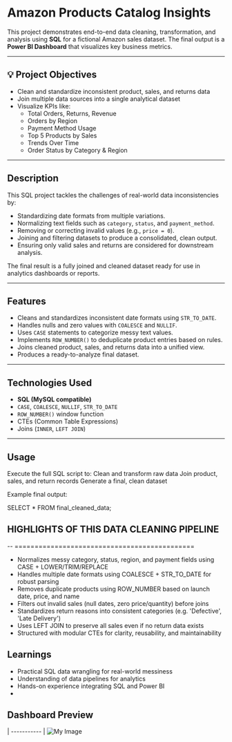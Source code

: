 # Amazon Products Catalog Insights 

This project demonstrates end-to-end data cleaning, transformation, and analysis using **SQL** for a fictional Amazon sales dataset. The final output is a **Power BI Dashboard** that visualizes key business metrics.


---
## 💡 Project Objectives

- Clean and standardize inconsistent product, sales, and returns data
- Join multiple data sources into a single analytical dataset
- Visualize KPIs like:
  - Total Orders, Returns, Revenue
  - Orders by Region
  - Payment Method Usage
  - Top 5 Products by Sales
  - Trends Over Time
  - Order Status by Category & Region

---

##  Description

This SQL project tackles the challenges of real-world data inconsistencies by:

- Standardizing date formats from multiple variations.
- Normalizing text fields such as `category`, `status`, and `payment_method`.
- Removing or correcting invalid values (e.g., `price = 0`).
- Joining and filtering datasets to produce a consolidated, clean output.
- Ensuring only valid sales and returns are considered for downstream analysis.

The final result is a fully joined and cleaned dataset ready for use in analytics dashboards or reports.

---

##  Features

- Cleans and standardizes inconsistent date formats using `STR_TO_DATE`.
- Handles nulls and zero values with `COALESCE` and `NULLIF`.
- Uses `CASE` statements to categorize messy text values.
- Implements `ROW_NUMBER()` to deduplicate product entries based on rules.
- Joins cleaned product, sales, and returns data into a unified view.
- Produces a ready-to-analyze final dataset.

---

##  Technologies Used

- **SQL (MySQL compatible)**
- `CASE`, `COALESCE`, `NULLIF`, `STR_TO_DATE`
- `ROW_NUMBER()` window function
- CTEs (Common Table Expressions)
- Joins (`INNER`, `LEFT JOIN`)

---

 ## Usage

Execute the full SQL script to:
Clean and transform raw data
Join product, sales, and return records
Generate a final, clean dataset

Example final output:

SELECT * FROM final_cleaned_data;

 ##  HIGHLIGHTS OF THIS DATA CLEANING PIPELINE
-- =============================================
-  Normalizes messy category, status, region, and payment fields using CASE + LOWER/TRIM/REPLACE
-  Handles multiple date formats using COALESCE + STR_TO_DATE for robust parsing
-  Removes duplicate products using ROW_NUMBER based on launch date, price, and name
-  Filters out invalid sales (null dates, zero price/quantity) before joins
-  Standardizes return reasons into consistent categories (e.g. 'Defective', 'Late Delivery')
-  Uses LEFT JOIN to preserve all sales even if no return data exists
-  Structured with modular CTEs for clarity, reusability, and maintainability

##  Learnings

- Practical SQL data wrangling for real-world messiness
- Understanding of data pipelines for analytics
- Hands-on experience integrating SQL and Power BI
- 
##  Dashboard Preview

| ----------- |
![My Image](<img width="1342" height="752" alt="Amazon Dashboard" src="https://github.com/user-attachments/assets/f675ea12-aaab-4c90-8eb0-aaf2bd8960b3" />
)



